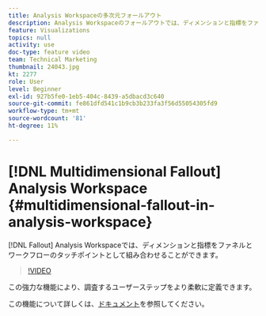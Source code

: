 ```yaml
---
title: Analysis Workspaceの多次元フォールアウト
description: Analysis Workspaceのフォールアウトでは、ディメンションと指標をファネルとワークフローのタッチポイントとして組み合わせることができます。
feature: Visualizations
topics: null
activity: use
doc-type: feature video
team: Technical Marketing
thumbnail: 24043.jpg
kt: 2277
role: User
level: Beginner
exl-id: 927b5fe0-1eb5-404c-8439-a5dbacd3c640
source-git-commit: fe861dfd541c1b9cb3b233fa3f56d55054305fd9
workflow-type: tm+mt
source-wordcount: '81'
ht-degree: 11%

---
```


# [!DNL Multidimensional Fallout] Analysis Workspace {#multidimensional-fallout-in-analysis-workspace}

[!DNL Fallout] Analysis Workspaceでは、ディメンションと指標をファネルとワークフローのタッチポイントとして組み合わせることができます。

>[!VIDEO](https://video.tv.adobe.com/v/24043/?quality=12)

この強力な機能により、調査するユーザーステップをより柔軟に定義できます。

この機能について詳しくは、[ドキュメント](https://experienceleague.adobe.com/docs/analytics/analyze/analysis-workspace/visualizations/fallout/configuring-interdimensional-fallout.html?lang=en)を参照してください。
